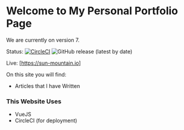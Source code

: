 # Welcome to My Personal Portfolio Page

We are currently on version 7.

Status: [![CircleCI](https://dl.circleci.com/status-badge/img/gh/Sun-Mountain/Sun-Mountain.github.io/tree/main.svg?style=svg)](https://dl.circleci.com/status-badge/redirect/gh/Sun-Mountain/Sun-Mountain.github.io/tree/main) ![GitHub release (latest by date)](https://img.shields.io/github/v/release/sun-mountain/Sun-Mountain.github.io)

Live: [https://sun-mountain.io]

On this site you will find:
- Articles that I have Written

### This Website Uses
- VueJS
- CircleCI (for deployment)